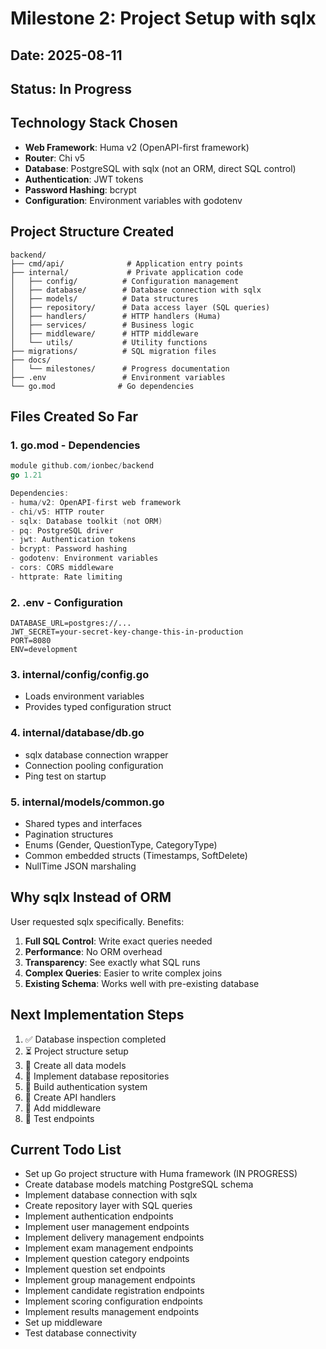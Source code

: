 # Milestone 2: Project Setup with sqlx

## Date: 2025-08-11
## Status: In Progress

## Technology Stack Chosen
- **Web Framework**: Huma v2 (OpenAPI-first framework)
- **Router**: Chi v5
- **Database**: PostgreSQL with sqlx (not an ORM, direct SQL control)
- **Authentication**: JWT tokens
- **Password Hashing**: bcrypt
- **Configuration**: Environment variables with godotenv

## Project Structure Created
```
backend/
├── cmd/api/              # Application entry points
├── internal/             # Private application code
│   ├── config/          # Configuration management
│   ├── database/        # Database connection with sqlx
│   ├── models/          # Data structures
│   ├── repository/      # Data access layer (SQL queries)
│   ├── handlers/        # HTTP handlers (Huma)
│   ├── services/        # Business logic
│   ├── middleware/      # HTTP middleware
│   └── utils/           # Utility functions
├── migrations/          # SQL migration files
├── docs/
│   └── milestones/      # Progress documentation
├── .env                 # Environment variables
└── go.mod              # Go dependencies
```

## Files Created So Far

### 1. go.mod - Dependencies
```go
module github.com/ionbec/backend
go 1.21

Dependencies:
- huma/v2: OpenAPI-first web framework
- chi/v5: HTTP router
- sqlx: Database toolkit (not ORM)
- pq: PostgreSQL driver
- jwt: Authentication tokens
- bcrypt: Password hashing
- godotenv: Environment variables
- cors: CORS middleware
- httprate: Rate limiting
```

### 2. .env - Configuration
```
DATABASE_URL=postgres://...
JWT_SECRET=your-secret-key-change-this-in-production
PORT=8080
ENV=development
```

### 3. internal/config/config.go
- Loads environment variables
- Provides typed configuration struct

### 4. internal/database/db.go
- sqlx database connection wrapper
- Connection pooling configuration
- Ping test on startup

### 5. internal/models/common.go
- Shared types and interfaces
- Pagination structures
- Enums (Gender, QuestionType, CategoryType)
- Common embedded structs (Timestamps, SoftDelete)
- NullTime JSON marshaling

## Why sqlx Instead of ORM

User requested sqlx specifically. Benefits:
1. **Full SQL Control**: Write exact queries needed
2. **Performance**: No ORM overhead
3. **Transparency**: See exactly what SQL runs
4. **Complex Queries**: Easier to write complex joins
5. **Existing Schema**: Works well with pre-existing database

## Next Implementation Steps

1. ✅ Database inspection completed
2. ⏳ Project structure setup
3. 📝 Create all data models
4. 📝 Implement database repositories
5. 📝 Build authentication system
6. 📝 Create API handlers
7. 📝 Add middleware
8. 📝 Test endpoints

## Current Todo List
- Set up Go project structure with Huma framework (IN PROGRESS)
- Create database models matching PostgreSQL schema
- Implement database connection with sqlx
- Create repository layer with SQL queries
- Implement authentication endpoints
- Implement user management endpoints
- Implement delivery management endpoints
- Implement exam management endpoints
- Implement question category endpoints
- Implement question set endpoints
- Implement group management endpoints
- Implement candidate registration endpoints
- Implement scoring configuration endpoints
- Implement results management endpoints
- Set up middleware
- Test database connectivity